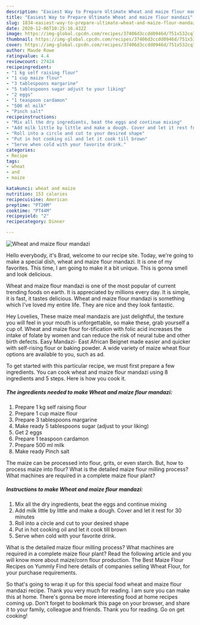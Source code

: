 ```yaml
---
description: "Easiest Way to Prepare Ultimate Wheat and maize flour mandazi"
title: "Easiest Way to Prepare Ultimate Wheat and maize flour mandazi"
slug: 1834-easiest-way-to-prepare-ultimate-wheat-and-maize-flour-mandazi
date: 2020-12-06T10:25:16.432Z
image: https://img-global.cpcdn.com/recipes/37406d3ccdd0946d/751x532cq70/wheat-and-maize-flour-mandazi-recipe-main-photo.jpg
thumbnail: https://img-global.cpcdn.com/recipes/37406d3ccdd0946d/751x532cq70/wheat-and-maize-flour-mandazi-recipe-main-photo.jpg
cover: https://img-global.cpcdn.com/recipes/37406d3ccdd0946d/751x532cq70/wheat-and-maize-flour-mandazi-recipe-main-photo.jpg
author: Maude Rowe
ratingvalue: 4.4
reviewcount: 27424
recipeingredient:
- "1 kg self raising flour"
- "1 cup maize flour"
- "3 tablespoons margarine"
- "5 tablespoons sugar adjust to your liking"
- "2 eggs"
- "1 teaspoon cardamon"
- "500 ml milk"
- "Pinch salt"
recipeinstructions:
- "Mix all the dry ingredients, beat the eggs and continue mixing"
- "Add milk little by little and make a dough. Cover and let it rest for 30 minutes"
- "Roll into a circle and cut to your desired shape"
- "Put in hot cooking oil and let it cook till brown"
- "Serve when cold with your favorite drink."
categories:
- Recipe
tags:
- wheat
- and
- maize

katakunci: wheat and maize 
nutrition: 153 calories
recipecuisine: American
preptime: "PT20M"
cooktime: "PT44M"
recipeyield: "2"
recipecategory: Dinner

---
```



![Wheat and maize flour mandazi](https://img-global.cpcdn.com/recipes/37406d3ccdd0946d/751x532cq70/wheat-and-maize-flour-mandazi-recipe-main-photo.jpg)

Hello everybody, it's Brad, welcome to our recipe site. Today, we're going to make a special dish, wheat and maize flour mandazi. It is one of my favorites. This time, I am going to make it a bit unique. This is gonna smell and look delicious.

Wheat and maize flour mandazi is one of the most popular of current trending foods on earth. It is appreciated by millions every day. It is simple, it is fast, it tastes delicious. Wheat and maize flour mandazi is something which I've loved my entire life. They are nice and they look fantastic.

Hey Lovelies, These maize meal mandazis are just delightful, the texture you will feel in your mouth is unforgettable, so make these, grab yourself a cup of. Wheat and maize flour for-tification with folic acid increases the intake of folate by women and can reduce the risk of neural tube and other birth defects. Easy Mandazi- East African Beignet made easier and quicker with self-rising flour or baking powder. A wide variety of maize wheat flour options are available to you, such as ad.


To get started with this particular recipe, we must first prepare a few ingredients. You can cook wheat and maize flour mandazi using 8 ingredients and 5 steps. Here is how you cook it.

<!--inarticleads1-->

##### The ingredients needed to make Wheat and maize flour mandazi:

1. Prepare 1 kg self raising flour
1. Prepare 1 cup maize flour
1. Prepare 3 tablespoons margarine
1. Make ready 5 tablespoons sugar (adjust to your liking)
1. Get 2 eggs
1. Prepare 1 teaspoon cardamon
1. Prepare 500 ml milk
1. Make ready Pinch salt


The maize can be processed into flour, grits, or even starch. But, how to process maize into flour? What is the detailed maize flour milling process? What machines are required in a complete maize flour plant? 

<!--inarticleads2-->

##### Instructions to make Wheat and maize flour mandazi:

1. Mix all the dry ingredients, beat the eggs and continue mixing
1. Add milk little by little and make a dough. Cover and let it rest for 30 minutes
1. Roll into a circle and cut to your desired shape
1. Put in hot cooking oil and let it cook till brown
1. Serve when cold with your favorite drink.


What is the detailed maize flour milling process? What machines are required in a complete maize flour plant? Read the following article and you will know more about maize/corn flour production. The Best Maize Flour Recipes on Yummly Find here details of companies selling Wheat Flour, for your purchase requirements. 

So that's going to wrap it up for this special food wheat and maize flour mandazi recipe. Thank you very much for reading. I am sure you can make this at home. There's gonna be more interesting food at home recipes coming up. Don't forget to bookmark this page on your browser, and share it to your family, colleague and friends. Thank you for reading. Go on get cooking!
